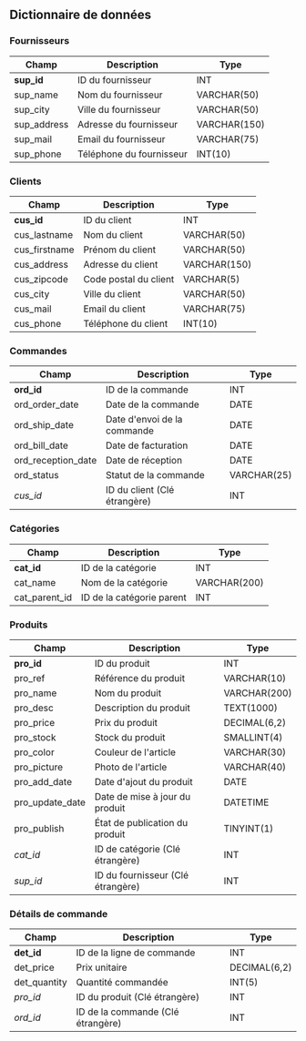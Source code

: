 ## Dictionnaire de données

### Fournisseurs
| Champ        | Description              | Type        |
|--------------|--------------------------|------------ |
| **sup_id**   | ID du fournisseur        | INT         |
| sup_name     | Nom du fournisseur       | VARCHAR(50) |
| sup_city     | Ville du fournisseur     | VARCHAR(50) |
| sup_address  | Adresse du fournisseur   | VARCHAR(150)|
| sup_mail     | Email du fournisseur     | VARCHAR(75) |
| sup_phone    | Téléphone du fournisseur | INT(10)     |

### Clients
| Champ          | Description           | Type        |
|----------------|-----------------------|-------------|
| **cus_id**     | ID du client          | INT         |
| cus_lastname   | Nom du client         | VARCHAR(50) |
| cus_firstname  | Prénom du client      | VARCHAR(50) |
| cus_address    | Adresse du client     | VARCHAR(150)|
| cus_zipcode    | Code postal du client | VARCHAR(5)  |
| cus_city       | Ville du client       | VARCHAR(50) |
| cus_mail       | Email du client       | VARCHAR(75) |
| cus_phone      | Téléphone du client   | INT(10)     |

### Commandes
| Champ             | Description                  | Type       |
|-------------------|------------------------------|------------|
| **ord_id**        | ID de la commande            | INT        |
| ord_order_date    | Date de la commande          | DATE       |
| ord_ship_date     | Date d'envoi de la commande  | DATE       |
| ord_bill_date     | Date de facturation          | DATE       |
| ord_reception_date| Date de réception            | DATE       |
| ord_status        | Statut de la commande        | VARCHAR(25)|
| *cus_id*          | ID du client (Clé étrangère) | INT        |

### Catégories
| Champ          | Description                      | Type        |
|----------------|----------------------------------|-------------|
| **cat_id**     | ID de la catégorie               | INT         |
| cat_name       | Nom de la catégorie              | VARCHAR(200)|
| cat_parent_id  | ID de la catégorie parent        | INT         |

### Produits
| Champ            | Description                        | Type        |
|------------------|------------------------------------|-------------|
| **pro_id**       | ID du produit                      | INT         |
| pro_ref          | Référence du produit               | VARCHAR(10) |
| pro_name         | Nom du produit                     | VARCHAR(200)|
| pro_desc         | Description du produit             | TEXT(1000)  |
| pro_price        | Prix du produit                    | DECIMAL(6,2)|
| pro_stock        | Stock du produit                   | SMALLINT(4) |
| pro_color        | Couleur de l'article               | VARCHAR(30) |
| pro_picture      | Photo de l'article                 | VARCHAR(40) |
| pro_add_date     | Date d'ajout du produit            | DATE        |
| pro_update_date  | Date de mise à jour du produit     | DATETIME    |
| pro_publish      | État de publication du produit     | TINYINT(1)  |
| *cat_id*         | ID de catégorie (Clé étrangère)    | INT         |
| *sup_id*         | ID du fournisseur (Clé étrangère)  | INT         |

### Détails de commande
| Champ         | Description                      | Type        |
|---------------|----------------------------------|-------------|
| **det_id**    | ID de la ligne de commande       | INT         |
| det_price     | Prix unitaire                    | DECIMAL(6,2)|
| det_quantity  | Quantité commandée               | INT(5)      |
| *pro_id*      | ID du produit (Clé étrangère)    | INT         |
| *ord_id*      | ID de la commande (Clé étrangère)| INT         |

